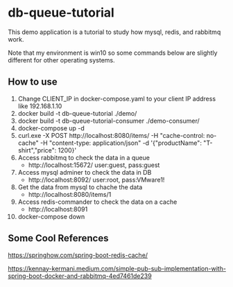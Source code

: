 # db-queue-tutorial
This demo application is a tutorial to study how mysql, redis, and rabbitmq work.

Note that my environment is win10 so some commands below are slightly different for other operating systems.

## How to use
1. Change CLIENT_IP in docker-compose.yaml to your client IP address like 192.168.1.10
2. docker build -t db-queue-tutorial ./demo/
3. docker build -t db-queue-tutorial-consumer ./demo-consumer/
4. docker-compose up -d
5. curl.exe -X POST http://localhost:8080/items/ -H "cache-control: no-cache" -H "content-type: application/json" -d '{\"productName\": \"T-shirt\",\"price\": 1200}'
6. Access rabbitmq to check the data in a queue
    - http://localhost:15672/ user:guest, pass:guest
7. Access mysql adminer to check the data in DB
    - http://localhost:8092/ user:root, pass:VMware1!
8. Get the data from mysql to chache the data
    - http://localhost:8080/items/1
9. Access redis-commander to check the data on a cache
    - http://localhost:8091 
10. docker-compose down 

## Some Cool References
https://springhow.com/spring-boot-redis-cache/

https://kennay-kermani.medium.com/simple-pub-sub-implementation-with-spring-boot-docker-and-rabbitmq-4ed7461de239
